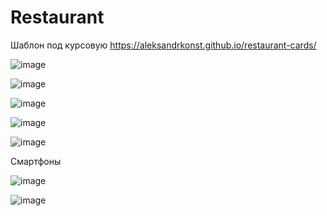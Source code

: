 # Restaurant
Шаблон под курсовую
https://aleksandrkonst.github.io/restaurant-cards/

![image](https://user-images.githubusercontent.com/40522320/235236846-b399c9dd-4ad7-4a07-ad7c-d71e480c539c.png)

![image](https://user-images.githubusercontent.com/40522320/235236287-9b0b8756-4666-4313-931e-cdccaa674d37.png)

![image](https://user-images.githubusercontent.com/40522320/234987330-7c921122-5411-4737-b769-539f94aed7f2.png)

![image](https://user-images.githubusercontent.com/40522320/235194605-688dcb82-e85d-48dc-a731-94c7299dab82.png)

![image](https://user-images.githubusercontent.com/40522320/235194763-94214594-eda3-4483-a20b-7ac88c4a394d.png)

Смартфоны

![image](https://user-images.githubusercontent.com/40522320/235237016-cdcc7c30-6628-410b-8ebd-3524172e21cf.png)

![image](https://user-images.githubusercontent.com/40522320/235215623-83bcd4de-f3c4-432e-a4dc-bddf0d6d0a2b.png)
